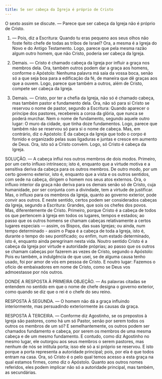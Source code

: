 ```yaml
---
title: Se ser cabeça da Igreja é próprio de Cristo
---
```


O sexto assim se discute. — Parece que ser cabeça da Igreja não é próprio de Cristo.  

1. — Pois, diz a Escritura: Quando tu eras pequeno aos seus olhos não foste feito chefe de todas as tribos de Israel? Ora, a mesma é a Igreja do Novo e do Antigo Testamento. Logo, parece que pela mesma razão algum outro homem, que não Cristo, poderia ser cabeça da Igreja.  

2. Demais. — Cristo é chamado cabeça da Igreja por influir a graça nos membros dela. Ora, também outros podem dar a graça aos homens, conforme o Apóstolo: Nenhuma palavra má saia da vossa boca, senão só a que seja boa para a edificação da fé, de maneira que dê graças aos que a ouvem. Logo, parece que também a outros, além de Cristo, compete ser cabeça da Igreja.  

3. Demais. — Cristo, por ter a chefia da Igreja, não só é chamado cabeça, mas também pastor e fundamento dela. Ora, não só para si Cristo se reservou o nome de pastor, segundo a Escritura: Quando aparecer o príncipe dos pastores, recebereis a coroa da glória, que nunca se poderá murchar. Nem o nome de fundamento, segundo aquele outro lugar: O muro da cidade, que tinha doze fundamentos. Logo, parece que também não se reservou só para si o nome de cabeça.  Mas, em contrário, diz o Apóstolo: É da cabeça da Igreja que todo o corpo é fornido e organizado pelas suas ligaduras e juntas e cresce em aumento de Deus. Ora, isto só a Cristo convém. Logo, só Cristo é cabeça da Igreja. 

SOLUÇÃO. — A cabeça influi nos outros membros de dois modos. Primeiro, por um certo influxo intrínseco; isto é, enquanto que a virtude motiva e a sensitiva deriva da cabeça para os outros membros. De outro modo, por um certo governo exterior, isto é, enquanto que a vista e os outros sentidos, com sede na cabeça, dirigem o homem nos seus atos externos. Ora, o influxo interior da graça não deriva para os demais senão só de Cristo, cuja humanidade, por ser conjunta com a divindade, tem a virtude de justificar. Mas, o influxo para os membros da Igreja, quanto ao governo exterior, pode convir aos outros. E neste sentido, certos podem ser considerados cabeças da Igreja, segundo a Escritura: Grandes, que sois os chefes dos povos. Mas, diferentemente de Cristo. Primeiro, porque Cristo é a cabeça de todos os que pertencem à Igreja em todos os lugares, tempos e estados; ao passo que os outros homens se chamam cabeças relativamente a certos lugares especiais — assim, os Bispos, das suas Igrejas; ou ainda, num tempo determinado - assim o Papa é a cabeça de toda a Igreja, isto é, durante o tempo do seu pontificado; ou enfim, num estado determinado, isto é, enquanto ainda peregrinam nesta vida. Noutro sentido Cristo é a cabeça da Igreja por virtude e autoridade próprias; ao passo que os outros se chamam cabeças por fazerem as vezes de Cristo, segundo o Apóstolo: Pois eu também, a indulgência de que usei, se de alguma causa tenho usado, foi por amor de vós em pessoa de Cristo. E noutro lugar: Fazemos o ofício de embaixadores em nome de Cristo, como se Deus vos admoestasse por nós outros.  

DONDE A RESPOSTA À PRIMEIRA OBJEÇÃO. — As palavras citadas se entendem no sentido em que o nome de chefe designa o governo exterior, como quando se diz que o rei é o chefe do seu reino.  

RESPOSTA À SEGUNDA. — O homem não dá a graça influindo interiormente, mas persuadindo exteriormente às causas da graça.  

RESPOSTA À TERCEIRA. — Conforme diz Agostinho, se os prepostos à Igreja são pastores, como há um só Pastor, senão por serem todos os outros os membros de um só? E semelhantemente, os outros podem ser chamados fundamento e cabeça, por serem os membros de uma mesma cabeça e de um mesmo fundamento. E contudo, como diz Agostinho no mesmo lugar, ele outorgou aos seus membros o serem pastores, mas nenhum de nós se intitula porta; isso ele só a si próprio se reservou. E isto porque a porta representa a autoridade principal; pois, por ela é que todos entram na casa. Ora, só Cristo é o pelo qual temos acesso a esta graça na qual estamos firmes, como diz o Apóstolo. Quanto aos outros nomes referidos, eles podem implicar não só a autoridade principal, mas também, as secundárias.